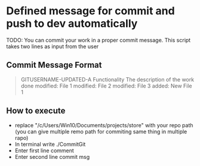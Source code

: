# Defined message for commit and push to dev automatically

TODO: You can commit your work in a proper commit message. This script takes two lines as input from the user

## Commit Message Format

> GITUSERNAME-UPDATED-A Functionality
>  The description of the work done
>       modified:    File 1
>       modified:    File 2
>       modified:    File 3
>       added:       New File 1

## How to execute
- replace "/c/Users/Win10/Documents/projects/store"  with your repo path (you can give multiple remo path for commiting same thing in multiple rapo)
- In terminal write ./CommitGit
- Enter first line comment
- Enter second line commit msg
